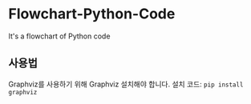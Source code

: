 # Flowchart-Python-Code
It's a flowchart of Python code

## 사용법
Graphviz를 사용하기 위해 Graphviz 설치해야 합니다.
설치 코드: `pip install graphviz`
